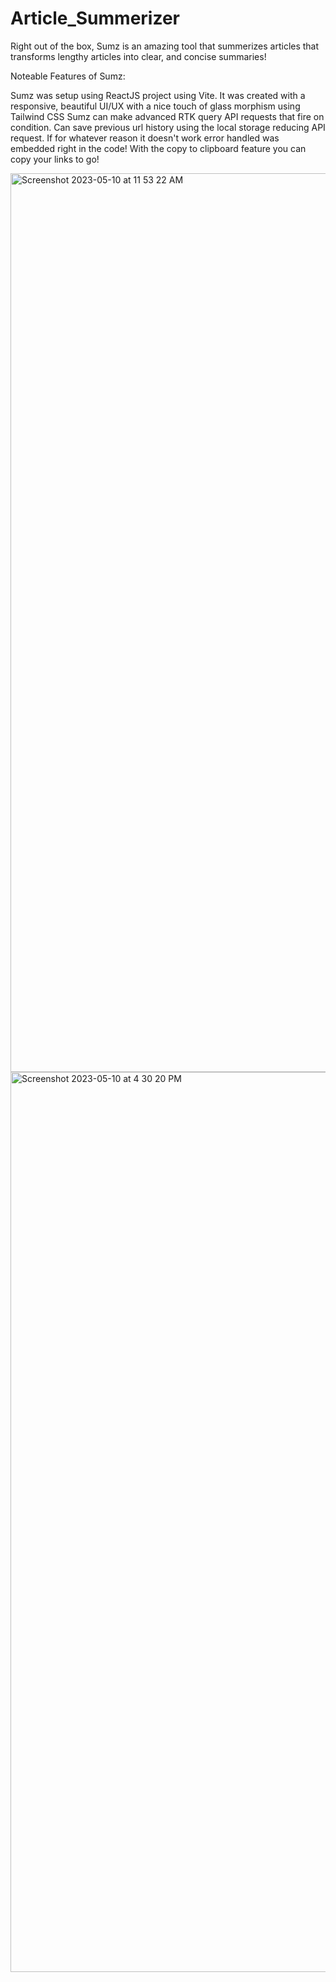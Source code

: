# Article_Summerizer
Right out of the box, Sumz is an amazing tool that summerizes articles that transforms lengthy articles into clear, and concise summaries!

Noteable Features of Sumz:

Sumz was setup using ReactJS project using Vite.
It was created with a responsive, beautiful UI/UX with a nice touch of glass morphism using Tailwind CSS
Sumz can make advanced RTK query API requests that fire on condition.
Can save previous url history using the local storage reducing API request.
If for whatever reason it doesn't work error handled was embedded right in the code!
 With the copy to clipboard feature you can copy your links to go!

<img width="1438" alt="Screenshot 2023-05-10 at 11 53 22 AM" src="https://github.com/shades888/Article_Summerizer/assets/6867600/b64d3a04-a226-4f8c-a715-52df4f2d9a97">
<img width="1440" alt="Screenshot 2023-05-10 at 4 30 20 PM" src="https://github.com/shades888/Article_Summerizer/assets/6867600/ac35d1f3-1652-4a0a-b71e-3d6193d2c4f5">
